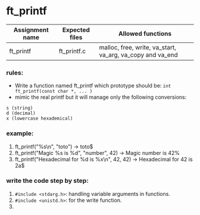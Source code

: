 # ft_printf

| Assignment name | Expected files | Allowed functions |
| --------------- | -------------  | ----------------- |
| ft_printf      | ft_printf.c  | malloc, free, write, va_start, va_arg, va_copy and va_end|

### rules:
* Write a function named ft_printf which prototype should be: ``` int ft_printf(const char *, ... ) ```
* mimic the real printf but it will manage only the following conversions:
```
s (string)
d (decimal) 
x (lowercase hexademical)
```

### example:
1. ft_printf("%s\n", "toto") -> toto$
2. ft_printf("Magic %s is %d", "number", 42) -> Magic number is 42%
3. ft_printf("Hexadecimal for %d is %x\n", 42, 42) -> Hexadecimal for 42 is 2a$

### write the code step by step:
1. ``` #include <stdarg.h> ```: handling variable arguments in functions.
2. ``` #include <unistd.h> ```: for the write function.
3. 
